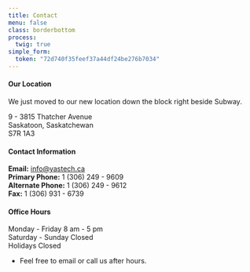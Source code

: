 ```yaml
---
title: Contact
menu: false
class: borderbottom
process:
  twig: true
simple_form:
  token: "72d740f35feef37a44df24be276b7034"
---
```


#### Our Location
We just moved to our new location down the block right beside Subway.

9 - 3815 Thatcher Avenue <br />
Saskatoon, Saskatchewan <br />
S7R 1A3 <br /> 

#### Contact Information
**Email:**  		 		info@yastech.ca <br />
**Primary Phone:**   		1 (306) 249 - 9609 <br />
**Alternate Phone:**   		1 (306) 249 - 9612 <br />
**Fax:**   				1 (306) 931 - 6739 <br />

#### Office Hours
Monday - Friday			8 am - 5 pm <br />
Saturday - Sunday			Closed <br />
Holidays					Closed <br />

* Feel free to email or call us after hours.